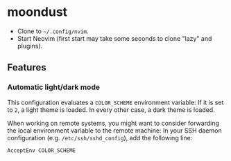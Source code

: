 # moondust

-	Clone to `~/.config/nvim`.
-	Start Neovim (first start may take some seconds to clone "lazy" and plugins).

## Features

### Automatic light/dark mode

This configuration evaluates a `COLOR_SCHEME` environment variable:
If it is set to `2`, a light theme is loaded. In every other case, a dark theme is loaded.

When working on remote systems, you might want to consider forwarding the local environment variable to the remote machine:
In your SSH daemon configuration (e.g. `/etc/ssh/sshd_config`), add the following line:

```
AcceptEnv COLOR_SCHEME
```
